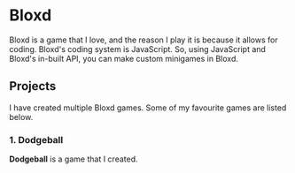 # Bloxd
Bloxd is a game that I love, and the reason I play it is because it allows for coding.
Bloxd's coding system is JavaScript. So, using JavaScript and Bloxd's in-built API, you can make custom minigames in Bloxd.

## Projects
I have created multiple Bloxd games. Some of my favourite games are listed below.

### 1. Dodgeball
**Dodgeball** is a game that I created.
